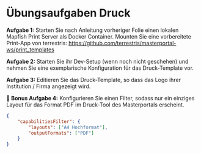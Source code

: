 # Übungsaufgaben Druck

**Aufgabe 1:** Starten Sie nach Anleitung vorheriger Folie einen lokalen Mapfish Print Server als Docker Container. Mounten Sie eine vorbereitete Print-App von terrestris: https://github.com/terrestris/masterportal-ws/print_templates

**Aufgabe 2:** Starten Sie ihr Dev-Setup (wenn noch nicht geschehen) und nehmen Sie eine exemplarische Konfiguration für das Druck-Template vor.

**Aufgabe 3:** Editieren Sie das Druck-Template, so dass das Logo ihrer Institution / Firma angezeigt wird.

**🍰 Bonus Aufgabe 4:**  Konfigurieren Sie einen Filter, sodass nur ein einziges Layout für das Format PDF im Druck-Tool des Masterportals erscheint.

<!--sec data-title="Hint" data-id="section4hint" data-show=true  data-collapse=true ces-->

```json
{
    "capabilitiesFilter": {
        "layouts": ["A4 Hochformat"],
        "outputFormats": ["PDF"]
    }
}
```

<!--endsec-->
